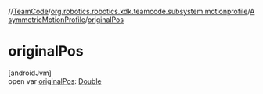 //[TeamCode](../../../index.md)/[org.robotics.robotics.xdk.teamcode.subsystem.motionprofile](../index.md)/[AsymmetricMotionProfile](index.md)/[originalPos](original-pos.md)

# originalPos

[androidJvm]\
open var [originalPos](original-pos.md): [Double](https://kotlinlang.org/api/latest/jvm/stdlib/kotlin/-double/index.html)
